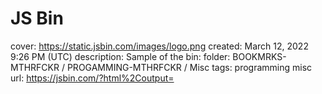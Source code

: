 # JS Bin

cover: https://static.jsbin.com/images/logo.png
created: March 12, 2022 9:26 PM (UTC)
description: Sample of the bin:
folder: BOOKMRKS-MTHRFCKR / PROGAMMING-MTHRFCKR / Misc
tags: programming misc
url: https://jsbin.com/?html%2Coutput=